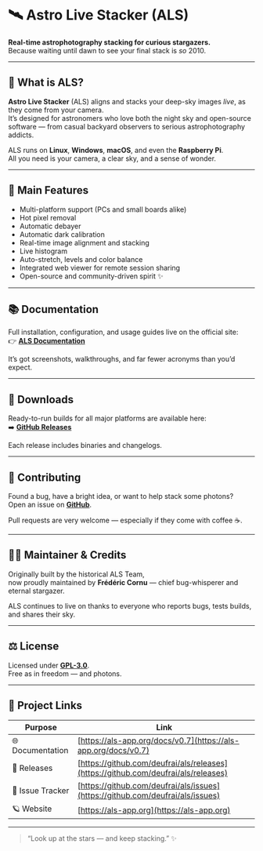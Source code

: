 # 🛰️ Astro Live Stacker (ALS)

**Real-time astrophotography stacking for curious stargazers.**  
Because waiting until dawn to see your final stack is *so* 2010.

---

## 🌌 What is ALS?

**Astro Live Stacker** (ALS) aligns and stacks your deep-sky images *live*, as they come from your camera.  
It’s designed for astronomers who love both the night sky and open-source software — from casual backyard observers to serious astrophotography addicts.

ALS runs on **Linux**, **Windows**, **macOS**, and even the **Raspberry Pi**.  
All you need is your camera, a clear sky, and a sense of wonder.

---

## 🔭 Main Features

- Multi-platform support (PCs and small boards alike)  
- Hot pixel removal
- Automatic debayer
- Automatic dark calibration
- Real-time image alignment and stacking  
- Live histogram
- Auto-stretch, levels and color balance
- Integrated web viewer for remote session sharing  
- Open-source and community-driven spirit ✨

---

## 📚 Documentation

Full installation, configuration, and usage guides live on the official site:  
👉 [**ALS Documentation**](https://als-app.org/docs/v0.7)

It’s got screenshots, walkthroughs, and far fewer acronyms than you’d expect.

---

## 💾 Downloads

Ready-to-run builds for all major platforms are available here:  
➡️ [**GitHub Releases**](https://github.com/deufrai/als/releases)

Each release includes binaries and changelogs.

---

## 🤝 Contributing

Found a bug, have a bright idea, or want to help stack some photons?  
Open an issue on [**GitHub**](https://github.com/deufrai/als/issues).  

Pull requests are very welcome — especially if they come with coffee ☕.

---

## 👨‍🚀 Maintainer & Credits

Originally built by the historical ALS Team,  
now proudly maintained by **Frédéric Cornu** — chief bug-whisperer and eternal stargazer.  

ALS continues to live on thanks to everyone who reports bugs, tests builds, and shares their sky.

---

## ⚖️ License

Licensed under [**GPL-3.0**](LICENSE).  
Free as in freedom — and photons.

---

## 🧭 Project Links

| Purpose | Link |
|----------|------|
| 🌐 Documentation | [https://als-app.org/docs/v0.7](https://als-app.org/docs/v0.7) |
| 💾 Releases | [https://github.com/deufrai/als/releases](https://github.com/deufrai/als/releases) |
| 🐞 Issue Tracker | [https://github.com/deufrai/als/issues](https://github.com/deufrai/als/issues) |
| 🪐 Website | [https://als-app.org](https://als-app.org) |

---

> “Look up at the stars — and keep stacking.” ✨
